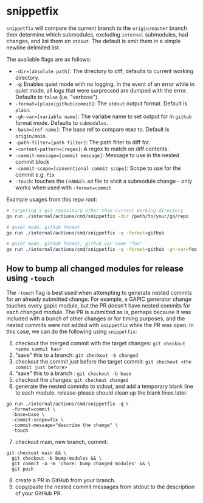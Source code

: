 # snippetfix

`snippetfix` will compare the current branch to the `origin/master` branch
then determine which submodules, excluding `internal` submodules, had changes,
and list them on `stdout`. The default is emit them in a simple newline
delimited list.

The available flags are as follows:
 * `-dir=[absolute path]`: The directory to diff, defaults to current working
 directory. 
 * `-q`: Enables quiet mode with no logging. In the event of an error while in
 quiet mode, all logs that were surpressed are dumped with the error. Defaults
 to `false` (i.e. "verbose").
 * `-format=[plain|github|commit]`: The `stdout` output format. Default is `plain`.
 * `-gh-var=[variable name]`: The variabe name to set output for in `github`
 format mode. Defaults to `submodules`.
 * `-base=[ref name]`: The base ref to compare `HEAD` to. Default is
 `origin/main`.
 * `-path-filter=[path filter]`: The path filter to diff for.
 * `-content-pattern=[regex]`: A regex to match on diff contents.
 * `-commit-message=[commit message]`: Message to use in the nested commit block
 * `-commit-scope=[conventional commit scope]`: Scope to use for the commit e.g. `fix`
 * `-touch`: touches the `CHANGES.md` file to elicit a submodule change - only
 works when used with `-format=commit`

Example usages from this repo root:

```sh
# targeting a git repository other than current working directory
go run ./internal/actions/cmd/snippetfix -dir /path/to/your/go/repo

# quiet mode, github format
go run ./internal/actions/cmd/snippetfix -q -format=github

# quiet mode, github format, github var name "foo"
go run ./internal/actions/cmd/snippetfix -q -format=github -gh-var=foo
```

## How to bump all changed modules for release using `-touch`

The `-touch` flag is best used when attempting to generate nested commits for an
already submitted change. For example, a GAPIC generator change touches every
gapic module, but the PR doesn't have nested commits for each changed module.
The PR is submitted as is, perhaps because it was included with a bunch of other
changes or for timing purposes, and the nested commits were not added with
`snippetfix` while the PR was open. In this case, we can do the following
using `snippetfix`:

1. checkout the merged commit with the target changes: `git checkout <some commit has>`
2. "save" this to a branch: `git checkout -b changed`
3. checkout the commit just before the target commit: `git checkout <the commit just before>`
4. "save" this to a branch : `git checkout -b base`
5. checkout the changes: `git checkout changed`
6. generate the nested commits to stdout, and add a temporary blank line to each
   module. release-please should clean up the blank lines later.
```
go run ./internal/actions/cmd/snippetfix -q \
  -format=commit \
  -base=base \
  -commit-scope=fix \
  -commit-message="describe the change" \
  -touch
```
7. checkout main, new branch, commit:
```
git checkout main && \
  git checkout -b bump-modules && \
  git commit -a -m 'chore: bump changed modules' && \
  git push
```
8. create a PR in GitHub from your branch.
9. copy/paste the nested commit messages from stdout to the description of your
   GitHub PR.
